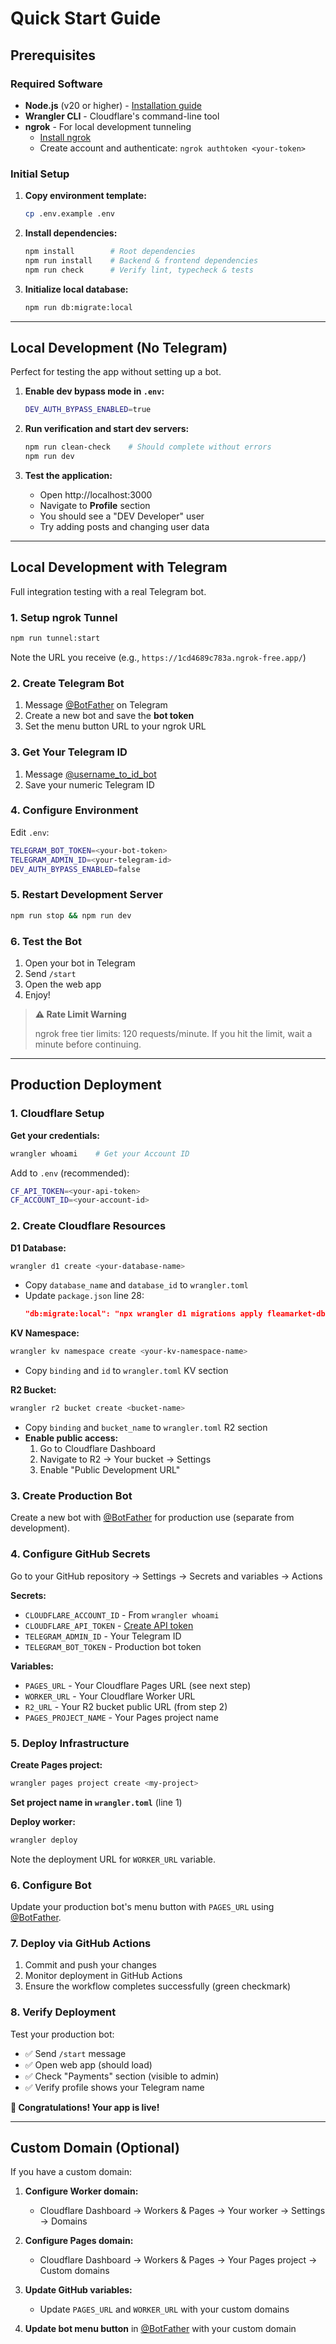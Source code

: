 # Quick Start Guide

## Prerequisites

### Required Software

- **Node.js** (v20 or higher) - [Installation guide](https://nodejs.org/)
- **Wrangler CLI** - Cloudflare's command-line tool
- **ngrok** - For local development tunneling
  - [Install ngrok](https://ngrok.com/download)
  - Create account and authenticate: `ngrok authtoken <your-token>`

### Initial Setup

1. **Copy environment template:**

   ```bash
   cp .env.example .env
   ```

2. **Install dependencies:**

   ```bash
   npm install        # Root dependencies
   npm run install    # Backend & frontend dependencies
   npm run check      # Verify lint, typecheck & tests
   ```

3. **Initialize local database:**
   ```bash
   npm run db:migrate:local
   ```

---

## Local Development (No Telegram)

Perfect for testing the app without setting up a bot.

1. **Enable dev bypass mode in `.env`:**

   ```bash
   DEV_AUTH_BYPASS_ENABLED=true
   ```

2. **Run verification and start dev servers:**

   ```bash
   npm run clean-check    # Should complete without errors
   npm run dev
   ```

3. **Test the application:**
   - Open http://localhost:3000
   - Navigate to **Profile** section
   - You should see a "DEV Developer" user
   - Try adding posts and changing user data

---

## Local Development with Telegram

Full integration testing with a real Telegram bot.

### 1. Setup ngrok Tunnel

```bash
npm run tunnel:start
```

Note the URL you receive (e.g., `https://1cd4689c783a.ngrok-free.app/`)

### 2. Create Telegram Bot

1. Message [@BotFather](https://t.me/botfather) on Telegram
2. Create a new bot and save the **bot token**
3. Set the menu button URL to your ngrok URL

### 3. Get Your Telegram ID

1. Message [@username_to_id_bot](https://t.me/username_to_id_bot)
2. Save your numeric Telegram ID

### 4. Configure Environment

Edit `.env`:

```bash
TELEGRAM_BOT_TOKEN=<your-bot-token>
TELEGRAM_ADMIN_ID=<your-telegram-id>
DEV_AUTH_BYPASS_ENABLED=false
```

### 5. Restart Development Server

```bash
npm run stop && npm run dev
```

### 6. Test the Bot

1. Open your bot in Telegram
2. Send `/start`
3. Open the web app
4. Enjoy!

> **⚠️ Rate Limit Warning**
>
> ngrok free tier limits: 120 requests/minute. If you hit the limit, wait a minute before continuing.

---

## Production Deployment

### 1. Cloudflare Setup

**Get your credentials:**

```bash
wrangler whoami    # Get your Account ID
```

Add to `.env` (recommended):

```bash
CF_API_TOKEN=<your-api-token>
CF_ACCOUNT_ID=<your-account-id>
```

### 2. Create Cloudflare Resources

**D1 Database:**

```bash
wrangler d1 create <your-database-name>
```

- Copy `database_name` and `database_id` to `wrangler.toml`
- Update `package.json` line 28:
  ```json
  "db:migrate:local": "npx wrangler d1 migrations apply fleamarket-db --local"
  ```

**KV Namespace:**

```bash
wrangler kv namespace create <your-kv-namespace-name>
```

- Copy `binding` and `id` to `wrangler.toml` KV section

**R2 Bucket:**

```bash
wrangler r2 bucket create <bucket-name>
```

- Copy `binding` and `bucket_name` to `wrangler.toml` R2 section
- **Enable public access:**
  1. Go to Cloudflare Dashboard
  2. Navigate to R2 → Your bucket → Settings
  3. Enable "Public Development URL"

### 3. Create Production Bot

Create a new bot with [@BotFather](https://t.me/botfather) for production use (separate from development).

### 4. Configure GitHub Secrets

Go to your GitHub repository → Settings → Secrets and variables → Actions

**Secrets:**

- `CLOUDFLARE_ACCOUNT_ID` - From `wrangler whoami`
- `CLOUDFLARE_API_TOKEN` - [Create API token](https://dash.cloudflare.com/profile/api-tokens)
- `TELEGRAM_ADMIN_ID` - Your Telegram ID
- `TELEGRAM_BOT_TOKEN` - Production bot token

**Variables:**

- `PAGES_URL` - Your Cloudflare Pages URL (see next step)
- `WORKER_URL` - Your Cloudflare Worker URL
- `R2_URL` - Your R2 bucket public URL (from step 2)
- `PAGES_PROJECT_NAME` - Your Pages project name

### 5. Deploy Infrastructure

**Create Pages project:**

```bash
wrangler pages project create <my-project>
```

**Set project name in `wrangler.toml`** (line 1)

**Deploy worker:**

```bash
wrangler deploy
```

Note the deployment URL for `WORKER_URL` variable.

### 6. Configure Bot

Update your production bot's menu button with `PAGES_URL` using [@BotFather](https://t.me/botfather).

### 7. Deploy via GitHub Actions

1. Commit and push your changes
2. Monitor deployment in GitHub Actions
3. Ensure the workflow completes successfully (green checkmark)

### 8. Verify Deployment

Test your production bot:

- ✅ Send `/start` message
- ✅ Open web app (should load)
- ✅ Check "Payments" section (visible to admin)
- ✅ Verify profile shows your Telegram name

**🎉 Congratulations! Your app is live!**

---

## Custom Domain (Optional)

If you have a custom domain:

1. **Configure Worker domain:**
   - Cloudflare Dashboard → Workers & Pages → Your worker → Settings → Domains

2. **Configure Pages domain:**
   - Cloudflare Dashboard → Workers & Pages → Your Pages project → Custom domains

3. **Update GitHub variables:**
   - Update `PAGES_URL` and `WORKER_URL` with your custom domains

4. **Update bot menu button** in [@BotFather](https://t.me/botfather) with your custom domain
